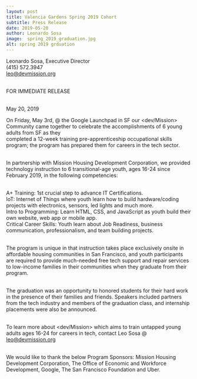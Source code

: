 ```yaml
---
layout: post
title: Valencia Gardens Spring 2019 Cohort
subtitle: Press Release
date: 2019-05-20
author: Leonardo Sosa
image:  spring_2019_graduation.jpg
alt: spring 2019 grduation
---
```

Leonardo Sosa, Executive Director<br>
(415) 572.3947<br>
leo@devmission.org<br>

<br>FOR IMMEDIATE RELEASE<br/>


<br>May 20, 2019<br/>

On Friday, May 3rd, @ the Google Launchpad in SF our &lt;dev/Mission&gt; Community came together to celebrate the accomplishments of 6 young adults from SF as they<br> completed a 12-week training pre-apprenticeship occupational skills program; the program has prepared them for careers in the tech sector.<br><br>

In partnership with Mission Housing Development Corporation, we provided technology instruction to 6 transitional-age youth, ages 16-24 since February 2019, in the following competencies:<br><br>

A+ Training: 1st crucial step to advance IT Certifications.<br>
IoT: Internet of Things where youth learn how to build hardware/coding projects with electronics, sensors, led lights and much more.<br>
Intro to Programming: Learn HTML, CSS, and JavaScript as youth build their own website, web app or mobile app.<br>
Critical Career Skills: Youth learn about Job Readiness, business communication, professionalism, and team building projects.<br><br>

The program is unique in that instruction takes place exclusively onsite in affordable housing communities in San Francisco, and youth participants are required to provide much-needed free tech support and repair services to low-income families in their communities when they graduate from their program.<br><br>


The graduation was an opportunity to honored students for their hard work in the presence of their families and friends. Speakers included partners from the tech industry and members of the graduation class, and internship placements were also be announced.<br><br>

To learn more about &lt;dev/Mission&gt; which aims to train untapped young adults ages 16-24 for careers in tech, contact Leo Sosa @ leo@devmission.org<br><br>

We would like to thank the below Program Sponsors: Mission Housing Development Corporation, The Office of Economic and Workforce Development, Google, The San Francisco Foundation and Uber.<br><br>